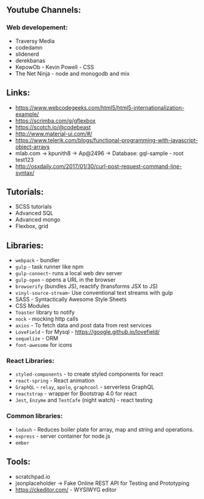 ## Youtube Channels:

###	Web developement:
- Traversy Media
- codedamn
- slidenerd
- derekbanas
- KepowOb - Kevin Powell - CSS
- The Net Ninja - node and monogodb and mix

## Links:

- https://www.webcodegeeks.com/html5/html5-internationalization-example/
- https://scrimba.com/g/gflexbox
-	https://scotch.io/@codebeast
-	http://www.material-ui.com/#/
- https://www.telerik.com/blogs/functional-programming-with-javascript-object-arrays
-	mlab.com -> kpunith8 -> Ap@2496 -> Database: gql-sample - root  test123
- http://osxdaily.com/2017/01/30/curl-post-request-command-line-syntax/

## Tutorials:

- SCSS tutorials
- Advanced SQL
- Advanced mongo
- Flexbox, grid

## Libraries:

* `webpack` - bundler
* `gulp` - task runner like npm
* `gulp-connect`- runs a local web dev server
* `gulp-open` - opens a URL in the browser
* `browserify` (bundles JS), reactify (transforms JSX to JS)
* `vinyl-source-stream`- Use conventional text streams with gulp
* SASS - Syntactically Awesome Style Sheets
* CSS Modules
* `Toaster` library to notify
* `nock` - mocking http calls
* `axios` - To fetch data and post data from rest services
* `LoveField` - for Mysql - https://google.github.io/lovefield/
* `sequelize` - ORM
* `font-awesome` for icons

### React Libraries:

* `styled-components` - to create styled components for react
* `react-spring` - React animation
* `GraphQL` - `relay`, `apolo`, `graphcool` - serverless GraphQL
* `reactstrap` - wrapper for Bootstrap 4.0 for react
* `Jest`, `Enzyme` and `TestCafe` (night watch) - react testing

### Common libraries:

* `lodash` - Reduces boiler plate for array, map and string and operations.
* `express` - server container for node.js
* `ember`

## Tools:

-	scratchpad.io
-	jsonplaceholder -> Fake Online REST API for Testing and Prototyping
-	https://ckeditor.com/ - WYSIWYG editor
